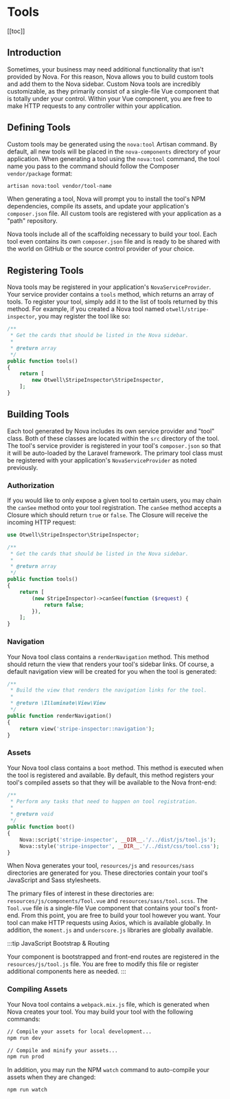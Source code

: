 # Tools

[[toc]]

## Introduction

Sometimes, your business may need additional functionality that isn't provided by Nova. For this reason, Nova allows you to build custom tools and add them to the Nova sidebar. Custom Nova tools are incredibly customizable, as they primarily consist of a single-file Vue component that is totally under your control. Within your Vue component, you are free to make HTTP requests to any controller within your application.

## Defining Tools

Custom tools may be generated using the `nova:tool` Artisan command. By default, all new tools will be placed in the `nova-components` directory of your application. When generating a tool using the `nova:tool` command, the tool name you pass to the command should follow the Composer `vendor/package` format:

```sh
artisan nova:tool vendor/tool-name
```

When generating a tool, Nova will prompt you to install the tool's NPM dependencies, compile its assets, and update your application's `composer.json` file. All custom tools are registered with your application as a "path" repository.

Nova tools include all of the scaffolding necessary to build your tool. Each tool even contains its own `composer.json` file and is ready to be shared with the world on GitHub or the source control provider of your choice.

## Registering Tools

Nova tools may be registered in your application's `NovaServiceProvider`. Your service provider contains a `tools` method, which returns an array of tools. To register your tool, simply add it to the list of tools returned by this method. For example, if you created a Nova tool named `otwell/stripe-inspector`, you may register the tool like so:

```php
/**
 * Get the cards that should be listed in the Nova sidebar.
 *
 * @return array
 */
public function tools()
{
    return [
        new Otwell\StripeInspector\StripeInspector,
    ];
}
```

## Building Tools

Each tool generated by Nova includes its own service provider and "tool" class. Both of these classes are located within the `src` directory of the tool. The tool's service provider is registered in your tool's `composer.json` so that it will be auto-loaded by the Laravel framework. The primary tool class must be registered with your application's `NovaServiceProvider` as noted previously.

### Authorization

If you would like to only expose a given tool to certain users, you may chain the `canSee` method onto your tool registration. The `canSee` method accepts a Closure which should return `true` or `false`. The Closure will receive the incoming HTTP request:

```php
use Otwell\StripeInspector\StripeInspector;

/**
 * Get the cards that should be listed in the Nova sidebar.
 *
 * @return array
 */
public function tools()
{
    return [
        (new StripeInspector)->canSee(function ($request) {
            return false;
        }),
    ];
}
```

### Navigation

Your Nova tool class contains a `renderNavigation` method. This method should return the view that renders your tool's sidebar links. Of course, a default navigation view will be created for you when the tool is generated:

```php
/**
 * Build the view that renders the navigation links for the tool.
 *
 * @return \Illuminate\View\View
 */
public function renderNavigation()
{
    return view('stripe-inspector::navigation');
}
```

### Assets

Your Nova tool class contains a `boot` method. This method is executed when the tool is registered and available. By default, this method registers your tool's compiled assets so that they will be available to the Nova front-end:

```php
/**
 * Perform any tasks that need to happen on tool registration.
 *
 * @return void
 */
public function boot()
{
    Nova::script('stripe-inspector', __DIR__.'/../dist/js/tool.js');
    Nova::style('stripe-inspector', __DIR__.'/../dist/css/tool.css');
}
```

When Nova generates your tool, `resources/js` and `resources/sass` directories are generated for you. These directories contain your tool's JavaScript and Sass stylesheets.

The primary files of interest in these directories are: `resources/js/components/Tool.vue` and `resources/sass/tool.scss`. The `Tool.vue` file is a single-file Vue component that contains your tool's front-end. From this point, you are free to build your tool however you want. Your tool can make HTTP requests using Axios, which is available globally. In addition, the `moment.js` and `underscore.js` libraries are globally available.

:::tip JavaScript Bootstrap & Routing

Your component is bootstrapped and front-end routes are registered in the `resources/js/tool.js` file. You are free to modify this file or register additional components here as needed.
:::

### Compiling Assets

Your Nova tool contains a `webpack.mix.js` file, which is generated when Nova creates your tool. You may build your tool with the following commands:

```sh
// Compile your assets for local development...
npm run dev

// Compile and minify your assets...
npm run prod
```

In addition, you may run the NPM `watch` command to auto-compile your assets when they are changed:

```sh
npm run watch
```
